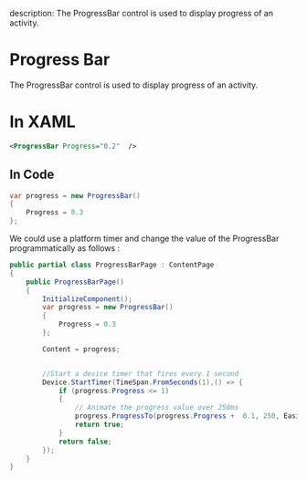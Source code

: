 description: The ProgressBar control is used to display progress of an activity.

# Progress Bar

The ProgressBar control is used to display progress of an activity.

# In XAML

```xml
<ProgressBar Progress="0.2"  />
```

## In Code

```csharp
var progress = new ProgressBar()
{
    Progress = 0.3
};
```

We could use a platform timer and change the value of the ProgressBar programmatically as follows :

```csharp
public partial class ProgressBarPage : ContentPage
{
    public ProgressBarPage()
    {
        InitializeComponent();
        var progress = new ProgressBar()
        {
            Progress = 0.3
        };

        Content = progress;


        //Start a device timer that fires every 1 second
        Device.StartTimer(TimeSpan.FromSeconds(1),() => {
            if (progress.Progress <= 1)
            {
                // Animate the progress value over 250ms
                progress.ProgressTo(progress.Progress +  0.1, 250, Easing.Linear);  
                return true;
            }
            return false;
        });
    }
}
```